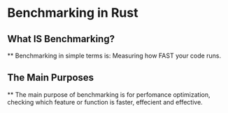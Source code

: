 # Benchmarking in Rust

## What IS Benchmarking?
** Benchmarking in simple terms is: Measuring how FAST your code runs.
## The Main Purposes
** The main purpose of benchmarking is for perfomance optimization, checking which feature or function is faster, effecient and effective.
